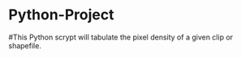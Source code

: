 # Python-Project
#This Python scrypt will tabulate the pixel density of a given clip or shapefile. 

